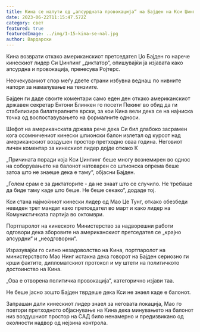 ```yaml
---
title: Кина се налути од „апсурдната провокација“ на Бајден на Кси Џинпинг
date: 2023-06-22T11:15:47.572Z
category: свет
featured: true
featuredImage: ../img/1-15-kina-se-nal.jpg
author: Вардарски
---
```

Кина возврати откако американскиот претседател Џо Бајден го нарече кинескиот лидер Си Џинпинг „диктатор“, опишувајќи ја изјавата како апсурдна и провокација, пренесува Ројтерс.

Неочекуваниот спор меѓу двете страни избувна веднаш по нивните напори за намалување на тензиите.

Бајден ги даде своите коментари само еден ден откако американскиот државен секретар Ентони Блинкен го посети Пекинг во обид да ги стабилизира билатералните врски, за кои Кина вели дека се на најниска точка од воспоставувањето на формалните односи.

Шефот на американската држава рече дека Си бил длабоко засрамен кога осомничениот кинески шпионски балон излетал од курсот над американскиот воздушен простор претходно оваа година. Неговиот личен коментар за кинескиот лидер дојде откако К

„Причината поради која Кси Џинпинг беше многу вознемирен во однос на соборувањето на балонот натоварен со шпионска опрема беше затоа што не знаеше дека е таму“, објасни Бајден.

„Голем срам е за диктаторите - да не знаат што се случило. Не требаше да биде таму каде што беше. Не беше секако“, додаде тој.

Кси стана најмоќниот кинески лидер од Мао Це Тунг, откако обезбеди невиден трет мандат како претседател во март и како лидер на Комунистичката партија во октомври.

Портпаролот на кинеското Министерство за надворешни работи одговори дека зборовите на американскиот претседател се „крајно апсурдни“ и „неодговорни“.

Изразувајќи го силно незадоволство на Кина, портпаролот на министерството Мао Нинг истакна дека говорот на Бајден сериозно ги крши фактите, дипломатскиот протокол и му штети на политичкото достоинство на Кина.

„Ова е отворена политичка провокација“, категорично изјави таа.

Не беше јасно зошто Бајден тврдеше дека Кси не знаел каде е балонот.

Запрашан дали кинескиот лидер знаел за неговата локација, Мао го повтори претходното објаснување на Кина дека минувањето на балонот низ воздушниот простор на САД било ненамерно и предизвикано од околности надвор од нејзина контрола.